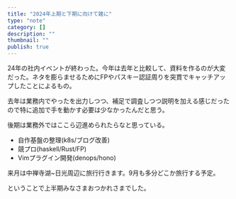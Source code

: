 ```yaml
---
title: "2024年上期と下期に向けて雑に"
type: "note"
category: []
description: ""
thumbnail: ""
publish: true
---
```


24年の社内イベントが終わった。今年は去年と比較して、資料を作るのが大変だった。ネタを膨らませるためにFPやパスキー認証周りを突貫でキャッチアップしたことによるもの。

去年は業務内でやったを出力しつつ、補足で調査しつつ説明を加える感じだったので特に追加で手を動かす必要は少なかったんだと思う。

後期は業務外ではここら辺進められたらなと思っている。

* 自作基盤の整理(k8s/ブログ改善)
* 競プロ(haskell/Rust/FP)
* Vimプラグイン開発(denops/hono)

来月は中禅寺湖~日光周辺に旅行行きます。9月も多分どこか旅行する予定。

ということで上半期みなさまおつかれさまでした。

